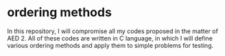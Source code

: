 # ordering methods

In this repository, I will compromise all my codes proposed in the matter of AED 2.
All of these codes are written in C language, in which I will define various ordering methods and apply them to simple problems for testing.
